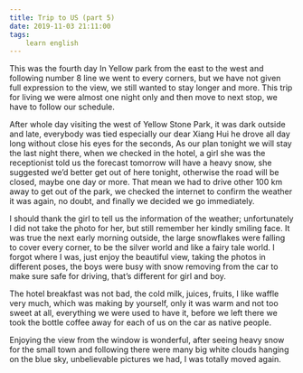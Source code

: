 ```yaml
---
title: Trip to US (part 5)
date: 2019-11-03 21:11:00
tags:
    learn english
---
```



This was the fourth day In Yellow park from the
east to the west and following number 8 line we went to every corners, but we
have not given full expression to the view, we still wanted to stay longer and
more. This trip for living we were almost one night only and then move to next
stop, we have to follow our schedule.

After whole day visiting the west of Yellow Stone
Park, it was dark outside and late, everybody was tied especially our dear
Xiang Hui he drove all day long without close his eyes for the seconds, As our
plan tonight we will stay the last night there, when we checked in the hotel, a
girl she was the receptionist told us the forecast tomorrow will have a heavy
snow, she suggested we’d better get out of here tonight, otherwise the road
will be closed, maybe one day or more. That mean we had to drive other 100 km
away to get out of the park, we checked the internet to confirm the weather it
was again, no doubt, and finally we decided we go immediately.

I should thank the girl to tell us the information
of the weather; unfortunately I did not take the photo for her, but still
remember her kindly smiling face. It was true the next early morning outside, the
large snowflakes were falling to cover every corner, to be the silver world and
like a fairy tale world. I forgot where I was, just enjoy the beautiful view, taking
the photos in different poses, the boys were busy with snow removing from the
car to make sure safe for driving, that’s different for girl and boy.

The hotel breakfast was not bad, the cold milk,
juices, fruits, I like waffle very much, which was making by yourself, only it
was warm and not too sweet at all, everything we were used to have it, before
we left there we took the bottle coffee away for each of us on the car as
native people.

Enjoying the view from the window is wonderful,
after seeing heavy snow for the small town and following there were many big
white clouds hanging on the blue sky, unbelievable pictures we had, I was totally
moved again.

